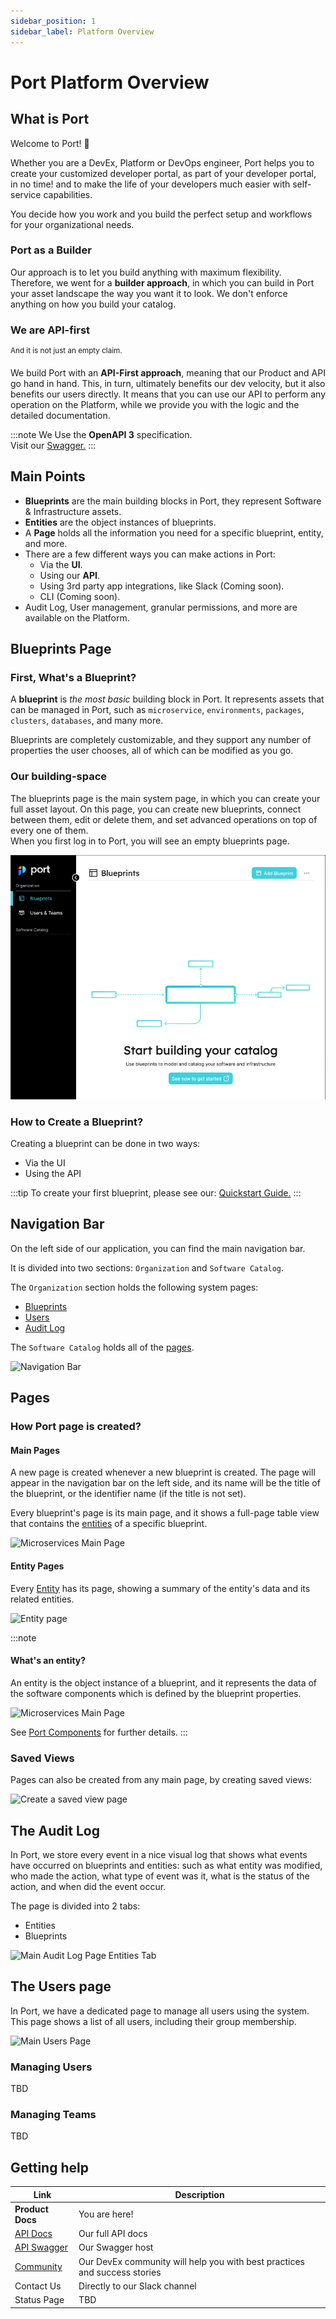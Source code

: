```yaml
---
sidebar_position: 1
sidebar_label: Platform Overview
---
```


# Port Platform Overview

## What is Port

Welcome to Port! :wave:

Whether you are a DevEx, Platform or DevOps engineer, Port helps you to create your customized developer portal, as part of your developer portal, in no time! and to make the life of your developers much easier with self-service capabilities.

You decide how you work and you build the perfect setup and workflows for your organizational needs.


### Port as a Builder

Our approach is to let you build anything with maximum flexibility. Therefore, we went for a **builder approach**, in which you can build in Port your asset landscape the way you want it to look. We don't enforce anything on how you build your catalog.  

### We are API-first
<sup>And it is not just an empty claim.</sup>

We build Port with an **API-First approach**, meaning that our Product and API go hand in hand. This, in turn, ultimately benefits our dev velocity, but it also benefits our users directly.
It means that you can use our API to perform any operation on the Platform, while we provide you with the logic and the detailed documentation.

:::note
We Use the **OpenAPI 3** specification.  
Visit our [Swagger.](https://api.getport.io/static/index.html#/)
:::

## Main Points
- **Blueprints** are the main building blocks in Port, they represent Software & Infrastructure assets.
- **Entities** are the object instances of blueprints.
- A **Page** holds all the information you need for a specific blueprint, entity, and more.
- There are a few different ways you can make actions in Port:
  - Via the **UI**.
  - Using our **API**.
  - Using 3rd party app integrations, like Slack (Coming soon).
  - CLI (Coming soon).
- Audit Log, User management, granular permissions, and more are available on the Platform.

## Blueprints Page

### First, What's a Blueprint?

A **blueprint** is *the most basic* building block in Port. It represents assets that can be managed in Port, such as `microservice`, `environments`, `packages`, `clusters`, `databases`, and many more. 

Blueprints are completely customizable, and they support any number of properties the user chooses, all of which can be modified as you go. 

### Our building-space

The blueprints page is the main system page, in which you can create your full asset layout. On this page, you can create new blueprints, connect between them, edit or delete them, and set advanced operations on top of every one of them.  
When you first log in to Port, you will see an empty blueprints page.

![Empty Blueprints Page](../../static/img/platform-overview/EmptyBlueprintsPage.png)

### How to Create a Blueprint?

Creating a blueprint can be done in two ways:
- Via the UI
- Using the API

:::tip 
To create your first blueprint, please see our: [Quickstart Guide.](../welcome/quickstart) 
:::


## Navigation Bar

On the left side of our application, you can find the main navigation bar.

It is divided into two sections: `Organization` and `Software Catalog`.

The `Organization` section holds the following system pages:
- [Blueprints](#first-whats-a-blueprint)
- [Users](#the-users-page)
- [Audit Log](#the-audit-log)

The `Software Catalog` holds all of the [pages](#main-pages).

![Navigation Bar](../../static/img/platform-overview/NavigationBar.png)


## Pages

### How Port page is created?

#### Main Pages

A new page is created whenever a new blueprint is created. The page will appear in the navigation bar on the left side, and its name will be the title of the blueprint, or the identifier name (if the title is not set).

Every blueprint's page is its main page, and it shows a full-page table view that contains the [entities](#whats-an-entity) of a specific blueprint.

![Microservices Main Page](../../static/img/platform-overview/MicroservicesMainPage.png)

#### Entity Pages

Every [Entity](#whats-an-entity) has its page, showing a summary of the entity's data and its related entities.  

![Entity page](../../static/img/platform-overview/EntityPageExample.png)


:::note
#### What's an entity?
An entity is the object instance of a blueprint, and it represents the data of the software components which is defined by the blueprint properties.

![Microservices Main Page](../../static/img/platform-overview/MicroservicesMainPage.png)

See [Port Components](./port-components/) for further details.
:::

### Saved Views

Pages can also be created from any main page, by creating saved views:

![Create a saved view page](../../static/img/platform-overview/SaveViewAs.gif)


## The Audit Log

In Port, we store every event in a nice visual log that shows what events have occurred on blueprints and entities: such as what entity was modified, who made the action, what type of event was it, what is the status of the action, and when did the event occur.  

The page is divided into 2 tabs:
- Entities
- Blueprints


![Main Audit Log Page Entities Tab](../../static/img/platform-overview/AuditLogPage.png)

## The Users page

In Port, we have a dedicated page to manage all users using the system. This page shows a list of all users, including their group membership.

![Main Users Page](../../static/img/platform-overview/UsersPageExample.png)

### Managing Users

TBD

### Managing Teams

TBD


## Getting help

| Link | Description |
| ----------- | ----------- |
| **Product Docs** | You are here! |
| [API Docs](../api-reference) | Our full API docs |
| [API Swagger](https://api.getport.io/static/index.html#/) | Our Swagger host |
| [Community](https://join.slack.com/t/devex-community/shared_invite/zt-1bmf5621e-GGfuJdMPK2D8UN58qL4E_g) | Our DevEx community will help you with best practices and success stories |
| Contact Us | Directly to our Slack channel |
| Status Page | TBD |